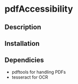 # pdfAccessibility
## Description

## Installation

## Dependicies
- pdftools for handling PDFs
- tesseract for OCR
